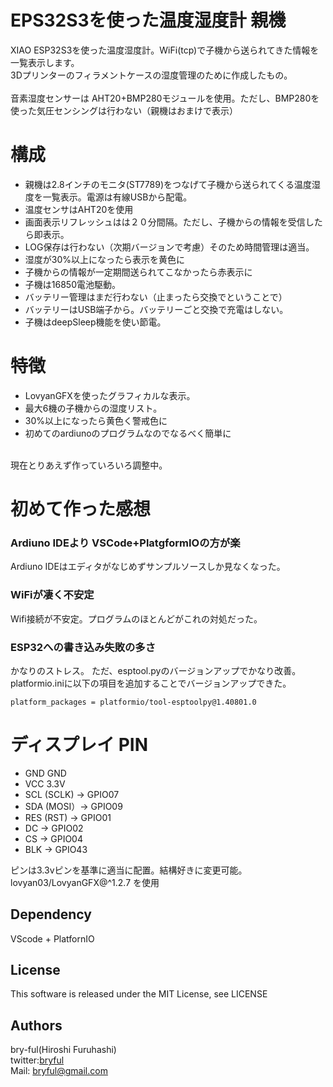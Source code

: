﻿# EPS32S3を使った温度湿度計 親機
XIAO ESP32S3を使った温度湿度計。WiFi(tcp)で子機から送られてきた情報を一覧表示します。<br>
3Dプリンターのフィラメントケースの湿度管理のために作成したもの。<br>
<br>
音素湿度センサーは AHT20+BMP280モジュールを使用。ただし、BMP280を使った気圧センシングは行わない（親機はおまけで表示）

# 構成

* 親機は2.8インチのモニタ(ST7789)をつなげて子機から送られてくる温度湿度を一覧表示。電源は有線USBから配電。
* 温度センサはAHT20を使用
* 画面表示リフレッシュはは２０分間隔。ただし、子機からの情報を受信したら即表示。
* LOG保存は行わない（次期バージョンで考慮）そのため時間管理は適当。
* 湿度が30%以上になったら表示を黄色に
* 子機からの情報が一定期間送られてこなかったら赤表示に
* 子機は16850電池駆動。
* バッテリー管理はまだ行わない（止まったら交換でということで）
* バッテリーはUSB端子から。バッテリーごと交換で充電はしない。
* 子機はdeepSleep機能を使い節電。

# 特徴

* LovyanGFXを使ったグラフィカルな表示。
* 最大6機の子機からの湿度リスト。
* 30%以上になったら黄色く警戒色に
* 初めてのardiunoのプログラムなのでなるべく簡単に
<br>
現在とりあえず作っていろいろ調整中。


# 初めて作った感想

### Ardiuno IDEより VSCode+PlatgformIOの方が楽
Ardiuno IDEはエディタがなじめずサンプルソースしか見なくなった。

### WiFiが凄く不安定
Wifi接続が不安定。プログラムのほとんどがこれの対処だった。

### ESP32への書き込み失敗の多さ
かなりのストレス。
ただ、esptool.pyのバージョンアップでかなり改善。
platformio.iniに以下の項目を追加することでバージョンアップできた。
```
platform_packages = platformio/tool-esptoolpy@1.40801.0

```

###
# ディスプレイ PIN


* GND           GND
* VCC           3.3V
* SCL (SCLK) → GPIO07
* SDA (MOSI）→ GPIO09
* RES (RST)  → GPIO01
* DC         → GPIO02
* CS         → GPIO04
* BLK        → GPIO43

ピンは3.3vピンを基準に適当に配置。結構好きに変更可能。<br>
lovyan03/LovyanGFX@^1.2.7 を使用


## Dependency
VScode + PlatfornIO

## License
This software is released under the MIT License, see LICENSE

## Authors

bry-ful(Hiroshi Furuhashi)<br>
twitter:[bryful](https://twitter.com/bryful)<br>
Mail: bryful@gmail.com<br>


